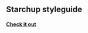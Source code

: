 ## Starchup styleguide

#### [Check it out](https://cdn.rawgit.com/starchup/styleguide/master/index.html)
